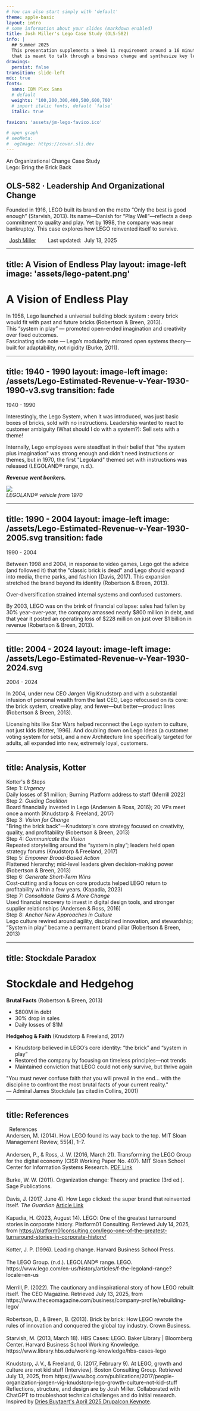 ```yaml
---
# You can also start simply with 'default'
theme: apple-basic
layout: intro
# some information about your slides (markdown enabled)
title: Josh Miller's Lego Case Study (OLS-582)
info: |
  ## Summer 2025
  This presentation supplements a Week 11 requirement around a 16 minute Brown Bag presentation
  that is meant to talk through a business change and synthesize key learnings.
drawings:
  persist: false
transition: slide-left
mdc: true
fonts:
  sans: IBM Plex Sans
  # default
  weights: '100,200,300,400,500,600,700'
  # import italic fonts, default `false`
  italic: true

favicon: 'assets/jm-lego-favico.ico'

# open graph
# seoMeta:
#  ogImage: https://cover.sli.dev
---
```


<div class="mt-14 flex items-center text-neutral-700 dark:text-neutral-400">
  <div class="flex-grow border-t border-neutral-300 dark:border-neutral-600"></div>
  <span class="mx-4 whitespace-nowrap uppercase text-center tracking-widest"><span class="text-yellow-400"><tabler:lego-filled /></span> An Organizational Change Case Study <span class="text-yellow-400"><tabler:lego-filled /></span></span>
  <div class="flex-grow border-t border-neutral-300 dark:border-neutral-600"></div>
</div>

<div class="text-center mt-8 text-5xl font-thin mb-5 text-left"><span class="font-black">Lego: Bring the Brick Back</span></div>
<h2 class="text-red-700 dark:text-red-400">OLS-582 &middot; <span class="font-normal italic">Leadership And Organizational Change</span></h2>

<p class="pt-12 border-b pb-12 border-neutral-300 dark:border-neutral-600">Founded in 1916, LEGO built its brand on the motto “Only the best is good enough” (Starvish, 2013). Its name—Danish for “Play Well”—reflects a deep commitment to quality and play. Yet by 1998, the company was near bankruptcy. This case explores how LEGO reinvented itself to survive.</p>

<div class="absolute bottom-10">
  <span class="font-700">
    <logos:linkedin-icon /> &nbsp; <a href="https://www.linkedin.com/in/josh3/" target="_blank">Josh Miller</a> &nbsp; &nbsp; &nbsp; <twemoji-spiral-calendar /> &nbsp;<span class="text-neutral-500">Last updated:</span>&nbsp; July 13, 2025
  </span>
  <PoweredBySlidev inline-block ml-6 opacity-30 hover:opacity-100 />
</div>

<div class="abs-br mr-12 mb-8 text-xl">
  <a href="https://github.com/joshmiller83/OLS-579-Digital-Portfolio" target="_blank" class="slidev-icon-btn">
    <logos:git-icon />
  </a>
</div>

---
title: A Vision of Endless Play
layout: image-left
image: 'assets/lego-patent.png'
---

<h1 class="border-b border-neutral-800 pb-6">A Vision of Endless Play</h1>

<div class="ml-10 py-2">
  <div v-click class="mb-4"><span class="inline-block -ml-8 mr-3"><twemoji-rocket /></span>
  <span class="font-medium">In 1958, Lego launched a universal building block system</span>
  <span class="opacity-70">: every brick would fit with past and future bricks (Robertson & Breen, 2013).</span></div>
  <div v-click class="mb-4"><span class="inline-block -ml-8 mr-3"><twemoji-soccer-ball /></span>
  <span class="font-medium">This “system in play” </span>
  <span class="opacity-70">— promoted open-ended imagination and creativity over fixed outcomes.</span></div>
  <div v-click><span class="inline-block -ml-8 mr-3"><twemoji-information /></span>
  <span class="font-medium">Fascinating side note </span>
  <span class="opacity-70">— Lego’s modularity mirrored open systems theory—built for adaptability, not rigidity (Burke, 2011).</span></div>
</div>

---
title: 1940 - 1990
layout: image-left
image: /assets/Lego-Estimated-Revenue-v-Year-1930-1990-v3.svg
transition: fade
---

<div class="text-3xl">1940 - 1990</div>

<v-click>

Interestingly, the Lego System, when it was introduced, was just basic boxes of bricks, sold with no instructions. Leadership wanted to react to customer ambiguity (What should I do with a system?): <span class="text-red-400 italic">Sell sets with a theme!</span>

</v-click>

<v-click>

Internally, Lego employees were steadfast in their belief that "the system plus imagination" was strong enough and didn't need instructions or themes, but in 1970, the first "Legoland" themed set with instructions was released (LEGOLAND® range, n.d.).

</v-click>

<v-click>

**_Revenue went bonkers._**

</v-click>

<div class="grid grid-cols-2 gap-6 mt-8">
  <img src="/assets/legoland-truck.webp" />
  <div><em>LEGOLAND® vehicle from 1970</em></div>
</div>

---
title: 1990 - 2004
layout: image-left
image: /assets/Lego-Estimated-Revenue-v-Year-1930-2005.svg
transition: fade
---

<div class="text-3xl">1990 - 2004</div>

<v-click>

Between 1998 and 2004, in response to video games, Lego got the advice (and followed it) that the "classic brick is dead" and Lego should expand into media, theme parks, and fashion (Davis, 2017). This expansion stretched the brand beyond its identity (Robertson & Breen, 2013).

</v-click>
<v-click>

Over-diversification strained internal systems and confused customers.

</v-click>
<v-click>

By 2003, <span class="text-red-400 italic">LEGO was on the brink of financial collapse</span>: sales had fallen by 30% year-over-year, the company amassed nearly $800 million in debt, and that year it posted an operating loss of $228 million on just over $1 billion in revenue (Robertson & Breen, 2013).

</v-click>

---
title: 2004 - 2024
layout: image-left
image: /assets/Lego-Estimated-Revenue-v-Year-1930-2024.svg
---

<div class="text-3xl">2004 - 2024</div>

<v-click>

In 2004, under new CEO Jørgen Vig Knudstorp and with a substantial infusion of personal wealth from the last CEO, Lego refocused on its core: the brick system, creative play, and fewer—but better—product lines (Robertson & Breen, 2013).

</v-click>
<v-click>

Licensing hits like Star Wars helped reconnect the Lego system to culture, not just kids (Kotter, 1996). And doubling down on Lego Ideas (a customer voting system for sets), and a new Architecture line specifically targeted for adults, all expanded into new, extremely loyal, customers.

</v-click>

---
title: Analysis, Kotter
---

<div class="text-2xl border-b mb-2 pb-2">Kotter's 8 Steps</div>
<div class="grid grid-cols-2 gap-3">
  <div>
<div v-click class="text-xl mb-5"><span class="text-yellow-400"><tabler:lego-filled /></span> Step 1: <em>Urgency</em><div class="text-base mt-1 mb-3">Daily losses of $1 million; Burning Platform address to staff (Merrill 2022)</div></div>
<div v-click class="text-xl mb-5"><span class="text-yellow-400"><tabler:lego-filled /></span> Step 2: <em>Guiding Coalition</em><div class="text-base mt-1 mb-3">Board financially invested in Lego (Andersen & Ross, 2016); 20 VPs meet once a month (Knudstorp &amp;  Freeland, 2017)</div></div>
<div v-click class="text-xl mb-5"><span class="text-yellow-400"><tabler:lego-filled /></span> Step 3: <em>Vision for Change</em>
  <div class="text-base mt-1 mb-3">"Bring the brick back"—Knudstorp's core strategy focused on creativity, quality, and profitability (Robertson & Breen, 2013)</div>
</div>
<div v-click class="text-xl mb-5"><span class="text-yellow-400"><tabler:lego-filled /></span> Step 4: <em>Communicate the Vision</em>
  <div class="text-base mt-1 mb-3">Repeated storytelling around the “system in play”; leaders held open strategy forums (Knudstorp & Freeland, 2017)</div>
</div>
  </div>
  <div>
<div v-click class="text-xl mb-5"><span class="text-yellow-400"><tabler:lego-filled /></span> Step 5: <em>Empower Broad-Based Action</em>
  <div class="text-base mt-1 mb-3">Flattened hierarchy; mid-level leaders given decision-making power (Robertson & Breen, 2013)</div>
</div>
<div v-click class="text-xl mb-5"><span class="text-yellow-400"><tabler:lego-filled /></span> Step 6: <em>Generate Short-Term Wins</em>
  <div class="text-base mt-1 mb-3">Cost-cutting and a focus on core products helped LEGO return to profitability within a few years. (Kapadia, 2023)</div>
</div>
<div v-click class="text-xl mb-5"><span class="text-yellow-400"><tabler:lego-filled /></span> Step 7: <em>Consolidate Gains & More Change</em>
  <div class="text-base mt-1 mb-3">Used financial recovery to invest in digital design tools, and stronger supplier relationships (Andersen & Ross, 2016)</div>
</div>
<div v-click class="text-xl mb-5"><span class="text-yellow-400"><tabler:lego-filled /></span> Step 8: <em>Anchor New Approaches in Culture</em>
  <div class="text-base mt-1 mb-3">Lego culture rewired around agility, disciplined innovation, and stewardship; “System in play” became a permanent brand pillar (Robertson & Breen, 2013)</div>
</div>
  </div>
</div>

<!--
Step 1: Urgency: The dire financial state of LEGO by 2003-2004, with $800 million in debt, 30% sales decline, and daily losses of $1 million, created an undeniable sense of urgency. Knudstorp gave a "burning platform" address to staff and communicated that change was crucial to survival of the company (Merrill 2022).
Step 2: Guiding Coalition: At the top, he had the support of owner Kjeld Kirk Kristiansen (who invested funds and gave Knudstorp latitude despite him being an “outsider” CEO) (Andersen & Ross, 2016).
-->

---
title: Stockdale Paradox
---

<h1>Stockdale and Hedgehog</h1>
<div class="grid grid-cols-2 gap-10">
  <div>
  <div v-click="2">
  <p><strong class="font-heavy text-2xl"><span class="text-yellow-400"><twemoji:fire /></span> Brutal Facts</strong> (Robertson & Breen, 2013)</p>
  <ul>
    <li>$800M in debt</li>
    <li>30% drop in sales</li>
    <li>Daily losses of $1M</li>
  </ul>
</div>
<div v-click="3">
  <p><strong class="font-heavy text-2xl"><span class="text-yellow-400"><tabler:lego-filled /></span>Hedgehog & Faith</strong> (Knudstorp & Freeland, 2017)</p>
  <ul>
    <li>Knudstorp believed in LEGO’s core identity: “the brick” and “system in play”</li>
    <li>Restored the company by focusing on timeless principles—not trends</li>
    <li>Maintained conviction that LEGO could not only survive, but thrive again </li>
  </ul>
  </div>
  </div>
  <div v-click="1">
  <div class="text-4xl mb-4 leading-12 italic">"You must never confuse faith that you will prevail in the end… with the discipline to confront the most brutal facts of your current reality."  </div>

<div class="text-2xl">— Admiral James Stockdale (as cited in Collins, 2001)</div>

  </div>
</div>

---
title: References
---

<div class="border-b border-neutral-800 pb-6 text-4xl mb-6"><twemoji:books />&nbsp; References </div>

<div class="grid grid-cols-2 gap-10 text-xs leading-none">
  <div>Andersen, M. (2014). How LEGO found its way back to the top. MIT Sloan Management Review, 55(4), 1–7.<br><br>Andersen, P., & Ross, J. W. (2016, March 21). Transforming the LEGO Group for the digital economy (CISR Working Paper No. 407). MIT Sloan School Center for Information Systems Research. <a href="https://ctl.mit.edu/sites/ctl.mit.edu/files/attachments/MIT_CISRwp407_TheLEGOGroup_AndersenRoss_0.pdf">PDF Link</a><br><br>Burke, W. W. (2011). Organization change: Theory and practice (3rd ed.). Sage Publications.<br><br>
Davis, J. (2017, June 4). How Lego clicked: the super brand that reinvented itself. <em>The Guardian</em> <a href="https://www.theguardian.com/lifeandstyle/2017/jun/04/how-lego-clicked-the-super-brand-that-reinvented-itself">Article Link</a><br><br>
Kapadia, H. (2023, August 14). LEGO: One of the greatest turnaround stories in corporate history. Platform01 Consulting. Retrieved July 14, 2025, from <a href="https://platform01consulting.com/lego-one-of-the-greatest-turnaround-stories-in-corporate-history/">https://platform01consulting.com/lego-one-of-the-greatest-turnaround-stories-in-corporate-history/</a><br><br>
Kotter, J. P. (1996). Leading change. Harvard Business School Press.<br><br>
The LEGO Group. (n.d.). LEGOLAND® range. LEGO. https://www.lego.com/en-us/history/articles/f-the-legoland-range?locale=en-us<br><br>
Merrill, P. (2022). The cautionary and inspirational story of how LEGO rebuilt itself. The CEO Magazine. Retrieved July 13, 2025, from https://www.theceomagazine.com/business/company-profile/rebuilding-lego/<br><br>

  </div>
  <div>Robertson, D., & Breen, B. (2013). Brick by brick: How LEGO rewrote the rules of innovation and conquered the global toy industry. Crown Business. <br><br>
Starvish, M. (2013, March 18). HBS Cases: LEGO. Baker Library | Bloomberg Center. Harvard Business School Working Knowledge. https://www.library.hbs.edu/working-knowledge/hbs-cases-lego<br><br>
Knudstorp, J. V., & Freeland, G. (2017, February 9). At LEGO, growth and culture are not kid stuff [Interview]. Boston Consulting Group. Retrieved July 13, 2025, from https://www.bcg.com/publications/2017/people-organization-jorgen-vig-knudstorp-lego-growth-culture-not-kid-stuff
  </div>
</div>
<div class="text-sm mt-8 border-t pt-2">Reflections, structure, and design are by Josh Miller. Collaborated with ChatGPT to troubleshoot technical challenges and do initial research. Inspired by <a href="https://dri.es/state-of-drupal-presentation-march-2025">Dries Buytaert's April 2025 Drupalcon Keynote</a>.</div>
